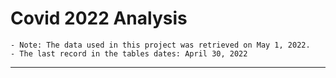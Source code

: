 #   Covid 2022 Analysis
    - Note: The data used in this project was retrieved on May 1, 2022. 
    - The last record in the tables dates: April 30, 2022
    

---


    

